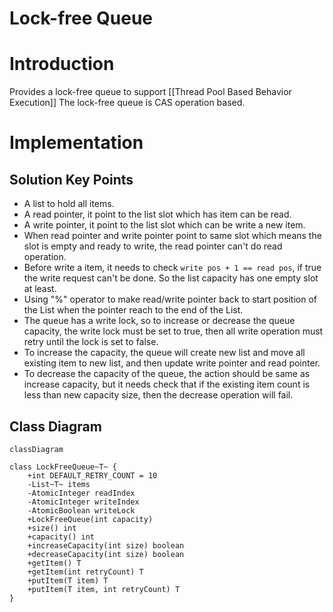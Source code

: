 Lock-free Queue
======

# Introduction

Provides a lock-free queue to support [[Thread Pool Based Behavior Execution]]
The lock-free queue is CAS operation based.

# Implementation

## Solution Key Points

* A list to hold all items.
* A read pointer, it point to the list slot which has item can be read.
* A write pointer, it point to the list slot which can be write a new item.
* When read pointer and write pointer point to same slot which means the slot is empty and ready to write, the read pointer can't do read operation.
* Before write a item, it needs to check `write pos + 1 == read pos`, if true the write request can't be done. So the list capacity has one empty slot at least.
* Using "%" operator to make read/write pointer back to start position of the List when the pointer reach to the end of the List.
* The queue has a write lock, so to increase or decrease the queue capacity, the write lock must be set to true, then all write operation must retry until the lock is set to false.
* To increase the capacity, the queue will create new list and move all existing item to new list, and then update write pointer and read pointer.
* To decrease the capacity of the queue, the action should be same as increase capacity, but it needs check that if the existing item count is less than new capacity size, then the decrease operation will fail.

## Class Diagram

```mermaid
classDiagram

class LockFreeQueue~T~ {
	+int DEFAULT_RETRY_COUNT = 10
	-List~T~ items
	-AtomicInteger readIndex
	-AtomicInteger writeIndex
	-AtomicBoolean writeLock
	+LockFreeQueue(int capacity)
	+size() int
	+capacity() int
	+increaseCapacity(int size) boolean
	+decreaseCapacity(int size) boolean
	+getItem() T
	+getItem(int retryCount) T
	+putItem(T item) T
	+putItem(T item, int retryCount) T
}
```
